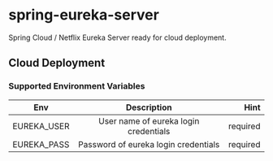 # spring-eureka-server
Spring Cloud / Netflix Eureka Server ready for cloud deployment.


## Cloud Deployment

### Supported Environment Variables

| Env               |      Description      |  Hint      |
|-------------------|:---------------------:|-----------:|
| EUREKA_USER       |  User name of eureka login credentials    | required |
| EUREKA_PASS       |  Password of eureka login credentials      |   required |
